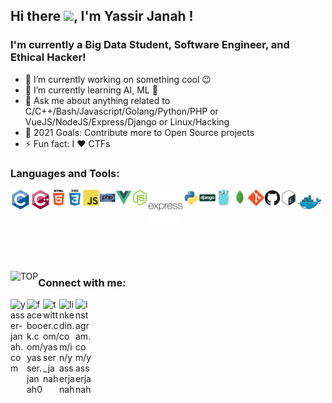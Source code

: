 ## Hi there <img src="https://media.giphy.com/media/hvRJCLFzcasrR4ia7z/giphy.gif" width="25px">, I'm Yassir Janah !

### I'm currently a Big Data Student, Software Engineer, and Ethical Hacker!

- 🔭 I’m currently working on something cool :wink:
- 🌱 I’m currently learning AI, ML 🤣
- 💬 Ask me about anything related to C/C++/Bash/Javascript/Golang/Python/PHP or VueJS/NodeJS/Express/Django or Linux/Hacking
- 🥅 2021 Goals: Contribute more to Open Source projects
- ⚡ Fun fact: I :heart: CTFs

### Languages and Tools:

<img align="left" alt="C Programming" width="32px" src="https://raw.githubusercontent.com/devicons/devicon/master/icons/c/c-original.svg" />
<img align="left" alt="C++" width="32px" src="https://raw.githubusercontent.com/devicons/devicon/master/icons/cplusplus/cplusplus-original.svg" />
<img align="left" alt="HTML5" width="26px" src="https://raw.githubusercontent.com/devicons/devicon/master/icons/html5/html5-original-wordmark.svg" />
<img align="left" alt="CSS3" width="26px" src="https://raw.githubusercontent.com/devicons/devicon/master/icons/css3/css3-original-wordmark.svg" />
<img align="left" alt="JavaScript" width="26px" src="https://raw.githubusercontent.com/devicons/devicon/master/icons/javascript/javascript-original.svg" />
<img align="left" alt="PHP" width="26px" src="https://raw.githubusercontent.com/devicons/devicon/master/icons/php/php-original.svg" />
<img align="left" alt="VueJS" width="26px" src="https://raw.githubusercontent.com/devicons/devicon/master/icons/vuejs/vuejs-original.svg" />
<img align="left" alt="Node.js" width="26px" src="https://raw.githubusercontent.com/devicons/devicon/master/icons/nodejs/nodejs-original.svg" />
<img align="left" alt="Express.js" width="56px" src="https://raw.githubusercontent.com/devicons/devicon/master/icons/express/express-original-wordmark.svg" />
<img align="left" alt="Python" width="26px" src="https://raw.githubusercontent.com/devicons/devicon/master/icons/python/python-original.svg" />
<img align="left" alt="Django" width="26px" src="https://raw.githubusercontent.com/devicons/devicon/master/icons/django/django-original.svg" />
<img align="left" alt="Golang" width="26px" src="https://raw.githubusercontent.com/devicons/devicon/master/icons/go/go-original.svg" />
<img align="left" alt="MongoDB" width="26px" src="https://raw.githubusercontent.com/devicons/devicon/master/icons/mongodb/mongodb-original.svg" />
<img align="left" alt="Git" width="26px" src="https://raw.githubusercontent.com/devicons/devicon/master/icons/git/git-original.svg" />
<img align="left" alt="GitHub" width="26px" src="https://raw.githubusercontent.com/devicons/devicon/master/icons/github/github-original.svg" />
<img align="left" alt="Bash" width="26px" src="https://raw.githubusercontent.com/devicons/devicon/master/icons/bash/bash-original.svg" />
<img align="left" alt="Docker" width="40px" src="https://raw.githubusercontent.com/devicons/devicon/master/icons/docker/docker-original.svg" />

<br/>
<br/>
<br/>

  <p><img align="left" alt="" src="https://github-readme-stats.vercel.app/api?username=yasserjanah&show_icons=true&theme=tokyonight" /><p>


<br/>
<br/>
<br/>

  <p><img align="left" alt="TOP" src="https://github-readme-stats.vercel.app/api/top-langs/?username=yasserjanah&show_icons=true&hide_border=true" /></p>

[website]: https://www.yasser-janah.com
[facebook]: https://facebook.com/yasser.janah0
[twitter]: https://twitter.com/th3x0ne
[instagram]: https://instagram.com/yasserjanah
[linkedin]: https://linkedin.com/in/yasserjanah

### Connect with me:

[<img align="left" alt="yasser-janah.com" width="26px" src="https://i.ibb.co/yN2YTKn/logo.png" />][website]
[<img align="left" alt="facebook.com/yasser.janah0" width="26px" src="https://img.icons8.com/fluent/48/000000/facebook-new.png" />][facebook]
[<img align="left" alt="twitter.com/yasser_janah" width="26px" src="https://img.icons8.com/fluent/50/000000/twitter.png" />][twitter]
[<img align="left" alt="linkedin.com/in/yasserjanah" width="26px" src="https://img.icons8.com/color/48/000000/linkedin.png" />][linkedin]
[<img align="left" alt="instagram.com/yasserjanah" width="26px" src="https://img.icons8.com/fluent/50/000000/instagram-new.png" />][instagram]

<br />
